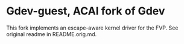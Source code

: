 # Gdev-guest, ACAI fork of Gdev

This fork implements an escape-aware kernel driver for the FVP.
See original readme in README.orig.md.
